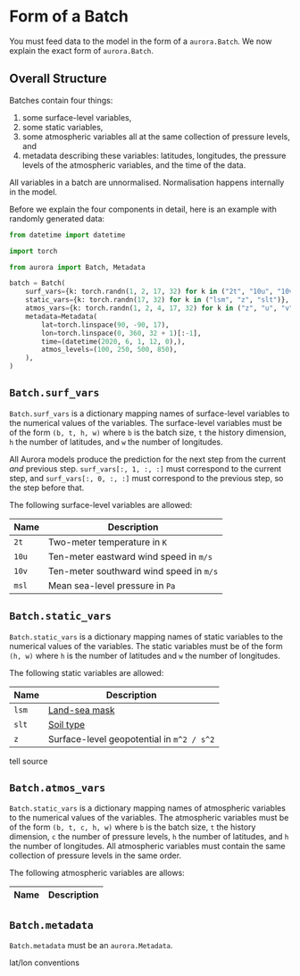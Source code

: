 # Form of a Batch

You must feed data to the model in the form of a `aurora.Batch`.
We now explain the exact form of `aurora.Batch`.

## Overall Structure

Batches contain four things:

1. some surface-level variables,
2. some static variables,
3. some atmospheric variables all at the same collection of pressure levels, and
4. metadata describing these variables: latitudes, longitudes,
    the pressure levels of the atmospheric variables, and the time of the data.

All variables in a batch are unnormalised.
Normalisation happens internally in the model.

Before we explain the four components in detail, here is an example with randomly generated data:

```python
from datetime import datetime

import torch

from aurora import Batch, Metadata

batch = Batch(
    surf_vars={k: torch.randn(1, 2, 17, 32) for k in ("2t", "10u", "10v", "msl")},
    static_vars={k: torch.randn(17, 32) for k in ("lsm", "z", "slt")},
    atmos_vars={k: torch.randn(1, 2, 4, 17, 32) for k in ("z", "u", "v", "t", "q")},
    metadata=Metadata(
        lat=torch.linspace(90, -90, 17),
        lon=torch.linspace(0, 360, 32 + 1)[:-1],
        time=(datetime(2020, 6, 1, 12, 0),),
        atmos_levels=(100, 250, 500, 850),
    ),
)
```

## `Batch.surf_vars`

`Batch.surf_vars` is a dictionary mapping names of surface-level variables to the numerical values
of the variables.
The surface-level variables must be of the form `(b, t, h, w)` where `b` is the batch size,
`t` the history dimension, `h` the number of latitudes, and `w` the number of longitudes.

All Aurora models produce the prediction for the next step from the current _and_ previous step.
`surf_vars[:, 1, :, :]` must correspond to the current step,
and `surf_vars[:, 0, :, :]` must correspond to the previous step, so the step before that.

The following surface-level variables are allowed:

| Name | Description |
| - | - |
| `2t` | Two-meter temperature in `K` |
| `10u` | Ten-meter eastward wind speed in `m/s` |
| `10v` | Ten-meter southward wind speed in `m/s` |
| `msl` | Mean sea-level pressure in `Pa` |


## `Batch.static_vars`

`Batch.static_vars` is a dictionary mapping names of static variables to the
numerical values of the variables.
The static variables must be of the form `(h, w)` where `h` is the number of latitudes
and `w` the number of longitudes.

The following static variables are allowed:

| Name | Description |
| - | - |
| `lsm` | [Land-sea mask](https://codes.ecmwf.int/grib/param-db/172) |
| `slt` | [Soil type](https://codes.ecmwf.int/grib/param-db/43) |
| `z` | Surface-level geopotential in `m^2 / s^2` |

tell source

## `Batch.atmos_vars`

`Batch.static_vars` is a dictionary mapping names of atmospheric variables to the
numerical values of the variables.
The atmospheric variables must be of the form `(b, t, c, h, w)` where `b` is the batch size,
`t` the history dimension, `c` the number of pressure levels, `h` the number of latitudes,
and `h` the number of longitudes.
All atmospheric variables must contain the same collection of pressure levels in the same order.

The following atmospheric variables are allows:

| Name | Description |
| - | - |

## `Batch.metadata`

`Batch.metadata` must be an `aurora.Metadata`.

lat/lon conventions
